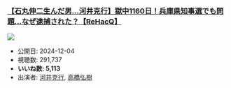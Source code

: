 ### [【石丸伸二生んだ男…河井克行】獄中1160日！兵庫県知事選でも問題…なぜ逮捕された？【ReHacQ】](https://www.youtube.com/watch?v=PQ6A_GS-wLY)
[![](https://img.youtube.com/vi/PQ6A_GS-wLY/sddefault.jpg)](https://www.youtube.com/watch?v=PQ6A_GS-wLY)
-   公開日: 2024-12-04
-   視聴数: 291,737
-   **いいね数: 5,113**
-   出演者: [河井克行](/rehacq_fan/people/河井克行 "wikilink"), [高橋弘樹](/rehacq_fan/people/高橋弘樹 "wikilink")
